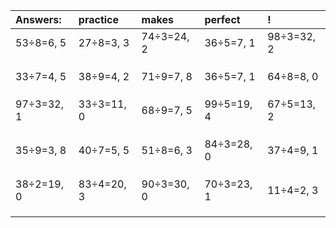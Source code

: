 | Answers: | practice | makes | perfect | ! |
| :--- | :--- | :--- | :--- | :--- |
| 53÷8=6, 5 | 27÷8=3, 3 | 74÷3=24, 2 | 36÷5=7, 1 | 98÷3=32, 2 | 
|   |   |   |   |   | 
|   |   |   |   |   | 
|   |   |   |   |   | 
| 33÷7=4, 5 | 38÷9=4, 2 | 71÷9=7, 8 | 36÷5=7, 1 | 64÷8=8, 0 | 
|   |   |   |   |   | 
|   |   |   |   |   | 
|   |   |   |   |   | 
| 97÷3=32, 1 | 33÷3=11, 0 | 68÷9=7, 5 | 99÷5=19, 4 | 67÷5=13, 2 | 
|   |   |   |   |   | 
|   |   |   |   |   | 
|   |   |   |   |   | 
| 35÷9=3, 8 | 40÷7=5, 5 | 51÷8=6, 3 | 84÷3=28, 0 | 37÷4=9, 1 | 
|   |   |   |   |   | 
|   |   |   |   |   | 
|   |   |   |   |   | 
| 38÷2=19, 0 | 83÷4=20, 3 | 90÷3=30, 0 | 70÷3=23, 1 | 11÷4=2, 3 | 
|   |   |   |   |   | 
|   |   |   |   |   | 
|   |   |   |   |   | 
